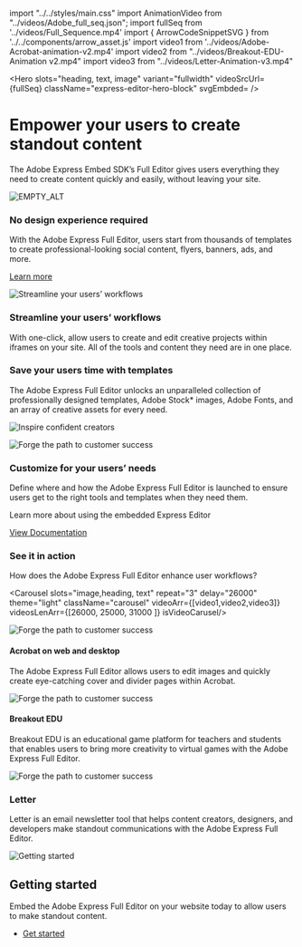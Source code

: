 import "../../styles/main.css"
import AnimationVideo from "../videos/Adobe_full_seq.json";
import fullSeq from '../videos/Full_Sequence.mp4'
import { ArrowCodeSnippetSVG } from '../../components/arrow_asset.js'
import video1 from '../videos/Adobe-Acrobat-animation-v2.mp4'
import video2 from "../videos/Breakout-EDU-Animation v2.mp4"
import video3 from "../videos/Letter-Animation-v3.mp4"

<Hero slots="heading, text, image" variant="fullwidth"  videoSrcUrl={fullSeq}   className="express-editor-hero-block" svgEmbded= <ArrowCodeSnippetSVG /> />

# Empower your users to create standout content 

The Adobe Express Embed SDK’s Full Editor gives users everything they need to create content quickly and easily, without leaving your site.

![EMPTY_ALT](../images/express_editor_bg.png)

<AnnouncementBlock slots="heading, text, button" className="announcement-embed-editor customer-need"/>

### No design experience required 

With the Adobe Express Full Editor, users start from thousands of templates to create professional-looking social content, flyers, banners, ads, and more. 

[Learn more](https://developer-stage.adobe.com/embed-sdk/docs/guides/ccx_editor/)

<TextBlock slots="image, heading,text" theme="lightest" headerElementType="h2" variantsTypePrimary='secondary' variantStyleFill = "outline" homeZigZag className="streamline_ability"/>

![Streamline your users’ workflows](../images/Express-Editor-Benefits-Blade-image.png)

### Streamline your users’ workflows

With one-click, allow users to create and edit creative projects within iframes on your site. All of the tools and content they need are in one place.

<TextBlock slots="heading,text,image" theme="lightest" headerElementType="h2" variantsTypePrimary='secondary' variantStyleFill = "outline"   homeZigZag className=" zigzag-cta-two streamline_ability"/>

### Save your users time with templates 

The Adobe Express Full Editor unlocks an unparalleled collection of professionally designed templates, Adobe Stock* images, Adobe Fonts, and an array of creative assets for every need.

![Inspire confident creators](../images/Express-Editor-Benefits-Blade-image-two.png)

<TextBlock slots="image, heading,text" theme="lightest" headerElementType="h2" variantsTypePrimary='secondary' variantStyleFill = "outline" homeZigZag className="streamline_ability"/>

![Forge the path to customer success](../images/ExpressEditor-Benefits-Blade-image-3.svg)

### Customize for your users’ needs 

Define where and how the Adobe Express Full Editor is launched to ensure users get to the right tools and templates when they need them.

<AnnouncementBlock slots="text, button" theme="lightest" className="announcement-embed-editor"/>

Learn more about using the embedded Express Editor

[View Documentation](https://developer.adobe.com/embed-sdk/docs/guides/ccx_editor/)

<TextBlock slots="heading,text" theme="light" headerElementType="h2" variantsTypePrimary='secondary' variantStyleFill = "outline" homeZigZag className="streamline_ability customer-experience"/>

### See it in action 

How does the Adobe Express Full Editor enhance user workflows? 

<Carousel slots="image,heading, text" repeat="3" delay="26000" theme="light" className="carousel" videoArr={[video1,video2,video3]} videosLenArr={[26000, 25000, 31000 ]} isVideoCarusel/>

![Forge the path to customer success](../images/ExpressEditor-Benefits-Blade-image-3.svg)

#### Acrobat on web and desktop 

The Adobe Express Full Editor allows users to edit images and quickly create eye-catching cover and divider pages within Acrobat.

![Forge the path to customer success](./images/ExpressEditor-Benefits-Blade-image-3.svg)

#### Breakout EDU 

Breakout EDU is an educational game platform for teachers and students that enables users to bring more creativity to virtual games with the Adobe Express Full Editor.

![Forge the path to customer success](../images/ExpressEditor-Benefits-Blade-image-3.svg)

### Letter 

Letter is an email newsletter tool that helps content creators, designers, and developers make standout communications with the Adobe Express Full Editor.

<SummaryBlock slots=" image , heading, text, buttons" className="getting-started summary-block" />

![Getting started](../images/Summary-Block-image.svg)

## Getting started 

Embed the Adobe Express Full Editor on your website today to allow users to make standout content. 

- [Get started](https://developer-stage.adobe.com/embed-sdk/docs/guides/ccx_editor/)
